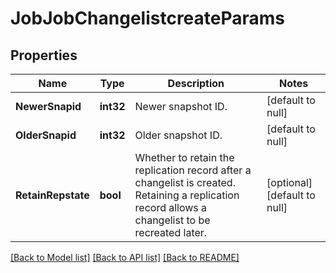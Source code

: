 # JobJobChangelistcreateParams

## Properties
Name | Type | Description | Notes
------------ | ------------- | ------------- | -------------
**NewerSnapid** | **int32** | Newer snapshot ID. | [default to null]
**OlderSnapid** | **int32** | Older snapshot ID. | [default to null]
**RetainRepstate** | **bool** | Whether to retain the replication record after a changelist is created. Retaining a replication record allows a changelist to be recreated later. | [optional] [default to null]

[[Back to Model list]](../README.md#documentation-for-models) [[Back to API list]](../README.md#documentation-for-api-endpoints) [[Back to README]](../README.md)


